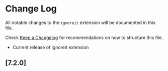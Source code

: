 # Change Log

All notable changes to the `ignoreit` extension will be documented in this file.

Check [Keep a Changelog](http://keepachangelog.com/) for recommendations on how to structure this file.

- Current release of ignoreit extension

## [7.2.0]
